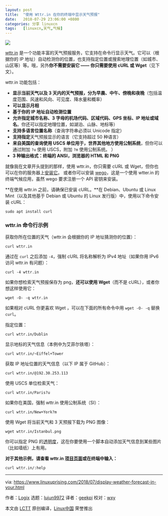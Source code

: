 ```yaml
---
layout: post
title:	"使用 Wttr.in 在你的终端中显示天气预报"
date:	2018-07-29 23:06:00 +0800 
categories:	分享 linuxcn 
tags:	[linuxcn,天气,气候]
---
```



![](/Asserts/Images//attachment/album/201807/29/230605xee1e1zdnwxehtw2.png)


[wttr.in](https://wttr.in/) 是一个功能丰富的天气预报服务，它支持在命令行显示天气。它可以（根据你的 IP 地址）自动检测你的位置，也支持指定位置或搜索地理位置（如城市、山区等）等。哦，另外**你不需要安装它 —— 你只需要使用 cURL 或 Wget**（见下文）。


wttr.in 功能包括：


* **显示当前天气以及 3 天内的天气预报，分为早晨、中午、傍晚和夜晚**（包括温度范围、风速和风向、可见度、降水量和概率）
* **可以显示月相**
* **基于你的 IP 地址自动检测位置**
* **允许指定城市名称、3 字母的机场代码、区域代码、GPS 坐标、IP 地址或域名**。你还可以指定地理位置，如湖泊、山脉、地标等）
* **支持多语言位置名称**（查询字符串必须以 Unicode 指定）
* **支持指定**天气预报显示的语言（它支持超过 50 种语言）
* **来自美国的查询使用 USCS 单位用于，世界其他地方使用公制系统**，但你可以通过附加 `?u` 使用 USCS，附加 `?m` 使用公制系统。 ）
* **3 种输出格式：终端的 ANSI，浏览器的 HTML 和 PNG**


就像我在文章开头提到的那样，使用 wttr.in，你只需要 cURL 或 Wget，但你也可以在你的服务器上[安装它](https://github.com/chubin/wttr.in#installation)。 或者你可以安装 [wego](https://github.com/schachmat/wego)，这是一个使用 wtter.in 的终端气候应用，虽然 wego 要求注册一个 API 密钥来安装。


**在使用 wttr.in 之前，请确保已安装 cURL。**在 Debian、Ubuntu 或 Linux Mint（以及其他基于 Debian 或 Ubuntu 的 Linux 发行版）中，使用以下命令安装 cURL：



```
sudo apt install curl

```

### wttr.in 命令行示例


获取你所在位置的天气（wttr.in 会根据你的 IP 地址猜测你的位置）：



```
curl wttr.in

```

通过在 `curl` 之后添加 `-4`，强制 cURL 将名称解析为 IPv4 地址（如果你用 IPv6 访问 wttr.in 有问题）：



```
curl -4 wttr.in

```

如果你想检索天气预报保存为 png，**还可以使用 Wget**（而不是 cURL），或者你想这样使用它：



```
wget -O- -q wttr.in

```

如果相对 cURL 你更喜欢 Wget ，可以在下面的所有命令中用 `wget -O- -q` 替换 `curl`。


指定位置：



```
curl wttr.in/Dublin

```

显示地标的天气信息（本例中为艾菲尔铁塔）：



```
curl wttr.in/~Eiffel+Tower

```

获取 IP 地址位置的天气信息（以下 IP 属于 GitHub）：



```
curl wttr.in/@192.30.253.113

```

使用 USCS 单位检索天气：



```
curl wttr.in/Paris?u

```

如果你在美国，强制 wttr.in 使用公制系统（SI）：



```
curl wttr.in/New+York?m

```

使用 Wget 将当前天气和 3 天预报下载为 PNG 图像：



```
wget wttr.in/Istanbul.png

```

你可以指定 PNG 的[透明度](https://github.com/chubin/wttr.in#supported-formats)，这在你要使用一个脚本自动添加天气信息到某些图片（比如墙纸）上有用。


**对于其他示例，请查看 wttr.in [项目页面](https://github.com/chubin/wttr.in)或在终端中输入：**



```
curl wttr.in/:help

```



---


via: <https://www.linuxuprising.com/2018/07/display-weather-forecast-in-your.html>


作者：[Logix](https://plus.google.com/118280394805678839070) 选题：[lujun9972](https://github.com/lujun9972) 译者：[geekpi](https://github.com/geekpi) 校对：[wxy](https://github.com/wxy)


本文由 [LCTT](https://github.com/LCTT/TranslateProject) 原创编译，[Linux中国](https://linux.cn/) 荣誉推出
